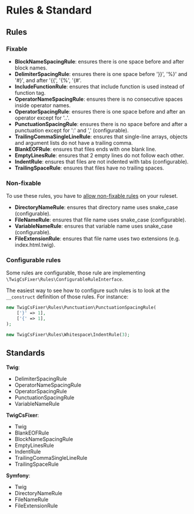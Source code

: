 # Rules & Standard

## Rules

### Fixable

- **BlockNameSpacingRule**: ensures there is one space before and after block names.
- **DelimiterSpacingRule**: ensures there is one space before '}}', '%}' and '#}', and after '{{', '{%', '{#'.
- **IncludeFunctionRule**: ensures that include function is used instead of function tag.
- **OperatorNameSpacingRule**: ensures there is no consecutive spaces inside operator names.
- **OperatorSpacingRule**: ensures there is one space before and after an operator except for '..'.
- **PunctuationSpacingRule**: ensures there is no space before and after a punctuation except for ':' and ',' (configurable).
- **TrailingCommaSingleLineRule**: ensures that single-line arrays, objects and argument lists do not have a trailing comma.
- **BlankEOFRule**: ensures that files ends with one blank line.
- **EmptyLinesRule**: ensures that 2 empty lines do not follow each other.
- **IndentRule**: ensures that files are not indented with tabs (configurable).
- **TrailingSpaceRule**: ensures that files have no trailing spaces.

### Non-fixable

To use these rules, you have to [allow non-fixable rules](configuration.md#non-fixable-rules) on your ruleset.

- **DirectoryNameRule**: ensures that directory name uses snake_case (configurable).
- **FileNameRule**: ensures that file name uses snake_case (configurable).
- **VariableNameRule**: ensures that variable name uses snake_case (configurable).
- **FileExtensionRule**: ensures that file name uses two extensions (e.g. index.html.twig).

### Configurable rules

Some rules are configurable, those rule are implementing `\TwigCsFixer\Rules\ConfigurableRuleInterface`.

The easiest way to see how to configure such rules is to look at the `__construct` definition
of those rules. For instance:
```php
new TwigCsFixer\Rules\Punctuation\PunctuationSpacingRule(
    ['}' => 1],
    ['{' => 1],
);

new TwigCsFixer\Rules\Whitespace\IndentRule(3);
```

## Standards

**Twig**:
- DelimiterSpacingRule
- OperatorNameSpacingRule
- OperatorSpacingRule
- PunctuationSpacingRule
- VariableNameRule

**TwigCsFixer**:
- Twig
- BlankEOFRule
- BlockNameSpacingRule
- EmptyLinesRule
- IndentRule
- TrailingCommaSingleLineRule
- TrailingSpaceRule

**Symfony**:
- Twig
- DirectoryNameRule
- FileNameRule
- FileExtensionRule
